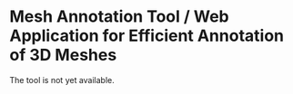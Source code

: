 # Mesh Annotation Tool / Web Application for Efficient Annotation of 3D Meshes
The tool is not yet available.
